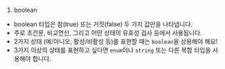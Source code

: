 1) boolean
  - boolean 타입은 참(true) 또는 거짓(false) 두 가지 값만을 나타냅니다.
  - 주로 조건문, 비교연산, 그리고 어떤 상태의 유효성 검사 등에서 사용됩니다.
  - 2가지 상태 (예/아니오, 활성/비활성 등)를 표현할 때는 `boolean`을 상용해야 해요!
  - 3가지 이상의 상태를 표현하고 싶다면 `enum`이나 `string` 또는 다른 복합 타입을 사용해야 합니다.